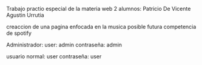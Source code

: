 Trabajo practio especial de la materia web 2
alumnos: 
        Patricio De Vicente
        Agustin Urrutia 

creaccion de una pagina enfocada en la musica posible futura competencia de spotify

Administrador: 
user: admin
contraseña: admin

usuario normal: user
contraseña: user